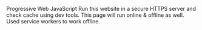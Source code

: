 Progressive Web JavaScript
Run this website in a secure HTTPS server and check cache using dev tools.
This page will run online & offline as well. Used service workers to work offline.
